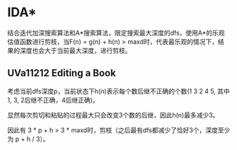 # IDA*

结合迭代加深搜索算法和A\*搜索算法，限定搜索最大深度的dfs，使用A\*的乐观估值函数进行剪枝，当F(n) = g(n) + h(n) > maxd时，代表最乐观的情况下，结果的深度也会大于当前最大深度，进行剪枝。

## UVa11212 Editing a Book

考虑当前dfs深度p，当前状态下h(n)表示每个数后继不正确的个数(1 3 2 4 5, 其中1, 3, 2后继不正确，4后继正确)。

显然每次剪切和粘贴的过程最大只会改变3个数的后继，因此h(n)最多减少3。

因此有 3 * p + h > 3 * maxd时，剪枝（之后最有dfs都减少了恰好3个，深度至少为 p + h / 3）。